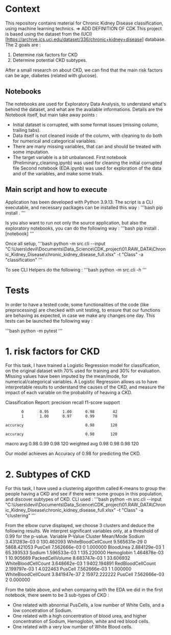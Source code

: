 # Context
This repository contains material for Chronic Kidney Disease classification, using machine learning technics.
=> ADD DEFINITION OF CDK
This project is based using the dataset from the (UCI)[https://archive.ics.uci.edu/dataset/336/chronic+kidney+disease] database.
The 2 goals are :
1. Determine risk factors for CKD
2. Determine potential CKD subtypes.

After a small research on about CKD, we can find that the main risk factors can be age, diabetes (related with glucose).


## Notebooks
The notebooks are used for Exploratory Data Analysis, to understand what's behind the dataset, and what are the available informations.
Details are the Notebook itself, but main take away points :
- Initial dataset is corrupted, with some format issues (missing column, trailing tabs).
- Data itself is not cleaned inside of the column, with cleaning to do both for numerical and categorical variables.
- There are many missing variables, that can and should be treated with some imputation.
- The target variable is a bit unbalanced.
First notebook (Preliminary_cleaning.ipynb) was used for cleaning the initial corrupted file
Second notebook (EDA.ipynb) was used for exploration of the data and of the variables, and make some trials.

## Main script and how to execute
Application has been developed with Python 3.9.13.
The script is a CLI executable, and necessary packages can be installed this way :
'''bash
pip install .
'''

Is you also want to run not only the source application, but also the exploratory notebooks, you can do the following way :
'''bash
pip install .[notebook]
'''


Once all setup,
'''bash
python -m src.cli --input "C:\Users\devil\Documents\Data_Science\CDK_project\01.RAW_DATA\Chronic_Kidney_Disease\chronic_kidney_disease_full.xlsx" -t "Class" -a "classification"
'''

To see CLI Helpers do the following :
'''bash
python -m src.cli -h
'''

# Tests
In order to have a tested code, some functionalities of the code (like preprocessing) are checked with unit testing, to ensure that our functions are behaving as expected, in case we make any changes one day.
This tests can be launched the following way :

'''bash
python -m pytest
'''

# 1. risk factors for CKD 
For this task, I have trained a Logistic Regression model for classification, on the original dataset with 70% used for training and 30% for evaluation. MIssing values have been imputed by the mean/mode, for numerical/categorical variables.
A Logistic Regression allows us to have interpretable results to understand the causes of the CKD, and measure the impact of each variable on the probability of heaving a CKD.

Classification Report:
              precision    recall  f1-score   support

           0       0.95      1.00      0.98        42
           1       1.00      0.97      0.99        78

    accuracy                           0.98       120

    accuracy                           0.98       120
   macro avg       0.98      0.99      0.98       120
weighted avg       0.98      0.98      0.98       120

Our model achieves an Accuracy of 0.98 for predicting the CKD.


# 2. Subtypes of CKD
For this task, I have used a clustering algorithm called K-means to group the people having a CKD and see if there were some groups in this population, and discover subtypes of CKD.
CLI used :
'''bash
python -m src.cli --input "C:\Users\devil\Documents\Data_Science\CDK_project\01.RAW_DATA\Chronic_Kidney_Disease\chronic_kidney_disease_full.xlsx" -t "Class" -a "clustering"
'''

From the elbow curve displayed, we choose 3 clusters and deduce the following results. We interpret significant variables only, at a threshold of 0.99 for the p-value.
               Variable       P-Value Cluster     Mean/Mode
                Sodium  3.431283e-03       0    130.462093
   WhiteBloodCellCount  9.565631e-29       0   5868.421053
               PusCell  7.562666e-03       0      1.000000
             BloodUrea  2.884129e-03       1     65.393533
                Sodium  1.596533e-03       1    135.220000
            Hemoglobin  1.464878e-03       1     10.905669
      PackedCellVolume  8.683747e-03       1     33.606932
   WhiteBloodCellCount  3.648662e-03       1   9402.194891
     RedBloodCellCount  2.199797e-03       1      4.022463
               PusCell  7.562666e-03       1      1.000000
   WhiteBloodCellCount  3.841947e-37       2  15972.222222
               PusCell  7.562666e-03       2      0.000000

From the table above, and when comparing with the EDA we did in the first notebook, there seem to be 3 sub-types of CKD :

- One related with abnormal PusCells, a low number of White Cells, and a low concetration of Sodium.
- One related with a high concentration of blood urea, and higher concentration of Sodium, Hemoglobin, white and red blood cells.
- One related with a very low number of White Blood cells.

